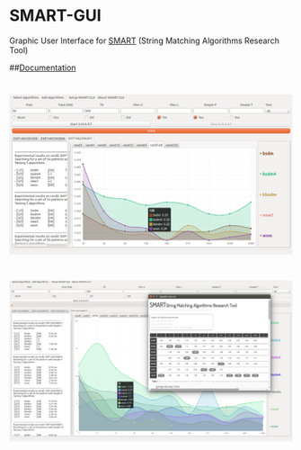 # SMART-GUI
Graphic User Interface for [SMART](http://www.dmi.unict.it/~faro/smart/index.php) (String Matching Algorithms Research Tool)

##[Documentation](http://www.dmi.unict.it/~faro/smart/howto.php)

# ![SMART-GUI](https://raw.githubusercontent.com/Helias/SMART-GUI/master/SMART.png)

# ![SMART-GUI](https://raw.githubusercontent.com/Helias/SMART-GUI/master/SMARTstats.png)

